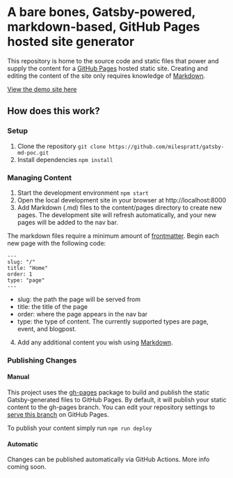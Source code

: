 # A bare bones, Gatsby-powered, markdown-based, GitHub Pages hosted site generator

This repository is home to the source code and static files that power and supply the content for a [GitHub Pages](https://pages.github.com/) hosted static site. Creating and editing the content of the site only requires knowledge of [Markdown](https://github.com/adam-p/markdown-here/wiki/Markdown-Cheatsheet).

[View the demo site here](https://milespratt.github.io/gatsby-md-poc/)

## How does this work?

### Setup

1. Clone the repository
   `git clone https://github.com/milespratt/gatsby-md-poc.git`
2. Install dependencies
   `npm install`

### Managing Content

1. Start the development environment
   `npm start`
2. Open the local development site in your browser at http://localhost:8000
3. Add Markdown (.md) files to the content/pages directory to create new pages. The development site will refresh automatically, and your new pages will be added to the nav bar.

The markdown files require a minimum amount of [frontmatter](https://jekyllrb.com/docs/front-matter/). Begin each new page with the following code:

```
---
slug: "/"
title: "Home"
order: 1
type: "page"
---
```

- slug: the path the page will be served from
- title: the title of the page
- order: where the page appears in the nav bar
- type: the type of content. The currently supported types are page, event, and blogpost.

4. Add any additional content you wish using [Markdown](https://github.com/adam-p/markdown-here/wiki/Markdown-Cheatsheet).

### Publishing Changes

#### Manual

This project uses the [gh-pages](https://github.com/tschaub/gh-pages) package to build and publish the static Gatsby-generated files to GitHub Pages. By default, it will publish your static content to the gh-pages branch. You can edit your repository settings to [serve this branch](https://guides.github.com/features/pages/) on GitHub Pages.

To publish your content simply run `npm run deploy`

#### Automatic

Changes can be published automatically via GitHub Actions. More info coming soon.

